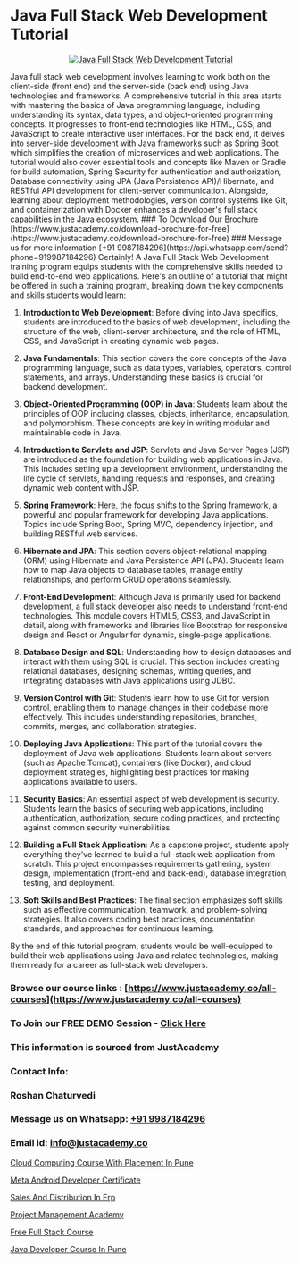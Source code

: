 # Java Full Stack Web Development Tutorial

<p align="center">
  <a href="https://justacademy.co/program-detail/full-stack-web-development">
    <img src="https://justacademy.co/storage2/program_images/1704700371.webp" alt="Java Full Stack Web Development Tutorial">
  </a>
</p>
Java full stack web development involves learning to work both on the client-side (front end) and the server-side (back end) using Java technologies and frameworks. A comprehensive tutorial in this area starts with mastering the basics of Java programming language, including understanding its syntax, data types, and object-oriented programming concepts. It progresses to front-end technologies like HTML, CSS, and JavaScript to create interactive user interfaces. For the back end, it delves into server-side development with Java frameworks such as Spring Boot, which simplifies the creation of microservices and web applications. The tutorial would also cover essential tools and concepts like Maven or Gradle for build automation, Spring Security for authentication and authorization, Database connectivity using JPA (Java Persistence API)/Hibernate, and RESTful API development for client-server communication. Alongside, learning about deployment methodologies, version control systems like Git, and containerization with Docker enhances a developer's full stack capabilities in the Java ecosystem.
### To Download Our Brochure [https://www.justacademy.co/download-brochure-for-free](https://www.justacademy.co/download-brochure-for-free)
### Message us for more information [+91 9987184296](https://api.whatsapp.com/send?phone=919987184296)
Certainly! A Java Full Stack Web Development training program equips students with the comprehensive skills needed to build end-to-end web applications. Here's an outline of a tutorial that might be offered in such a training program, breaking down the key components and skills students would learn:

1) **Introduction to Web Development**: Before diving into Java specifics, students are introduced to the basics of web development, including the structure of the web, client-server architecture, and the role of HTML, CSS, and JavaScript in creating dynamic web pages.

2) **Java Fundamentals**: This section covers the core concepts of the Java programming language, such as data types, variables, operators, control statements, and arrays. Understanding these basics is crucial for backend development.

3) **Object-Oriented Programming (OOP) in Java**: Students learn about the principles of OOP including classes, objects, inheritance, encapsulation, and polymorphism. These concepts are key in writing modular and maintainable code in Java.

4) **Introduction to Servlets and JSP**: Servlets and Java Server Pages (JSP) are introduced as the foundation for building web applications in Java. This includes setting up a development environment, understanding the life cycle of servlets, handling requests and responses, and creating dynamic web content with JSP.

5) **Spring Framework**: Here, the focus shifts to the Spring framework, a powerful and popular framework for developing Java applications. Topics include Spring Boot, Spring MVC, dependency injection, and building RESTful web services.

6) **Hibernate and JPA**: This section covers object-relational mapping (ORM) using Hibernate and Java Persistence API (JPA). Students learn how to map Java objects to database tables, manage entity relationships, and perform CRUD operations seamlessly.

7) **Front-End Development**: Although Java is primarily used for backend development, a full stack developer also needs to understand front-end technologies. This module covers HTML5, CSS3, and JavaScript in detail, along with frameworks and libraries like Bootstrap for responsive design and React or Angular for dynamic, single-page applications.

8) **Database Design and SQL**: Understanding how to design databases and interact with them using SQL is crucial. This section includes creating relational databases, designing schemas, writing queries, and integrating databases with Java applications using JDBC.

9) **Version Control with Git**: Students learn how to use Git for version control, enabling them to manage changes in their codebase more effectively. This includes understanding repositories, branches, commits, merges, and collaboration strategies.

10) **Deploying Java Applications**: This part of the tutorial covers the deployment of Java web applications. Students learn about servers (such as Apache Tomcat), containers (like Docker), and cloud deployment strategies, highlighting best practices for making applications available to users.

11) **Security Basics**: An essential aspect of web development is security. Students learn the basics of securing web applications, including authentication, authorization, secure coding practices, and protecting against common security vulnerabilities.

12) **Building a Full Stack Application**: As a capstone project, students apply everything they've learned to build a full-stack web application from scratch. This project encompasses requirements gathering, system design, implementation (front-end and back-end), database integration, testing, and deployment.

13) **Soft Skills and Best Practices**: The final section emphasizes soft skills such as effective communication, teamwork, and problem-solving strategies. It also covers coding best practices, documentation standards, and approaches for continuous learning.

By the end of this tutorial program, students would be well-equipped to build their web applications using Java and related technologies, making them ready for a career as full-stack web developers.

### Browse our course links : [https://www.justacademy.co/all-courses](https://www.justacademy.co/all-courses) 
### To Join our FREE DEMO Session - [Click Here](https://www.justacademy.co/register-for-course-demo)


### This information is sourced from JustAcademy
### Contact Info:
### Roshan Chaturvedi
### Message us on Whatsapp: [+91 9987184296](https://api.whatsapp.com/send?phone=919987184296)
### Email id: [info@justacademy.co](mailto:info@justacademy.co)
                
[Cloud Computing Course With Placement In Pune](https://www.linkedin.com/pulse/cloud-computing-course-placement-pune-justacademy-thane-ro8cc?trackingId=RItkq7BWXXJS%2F61wsqrTGg%3D%3D&lipi=urn%3Ali%3Apage%3Ad_flagship3_company_admin%3BrywBFcmPR%2Fa2AS7mF8zFDQ%3D%3D)

[Meta Android Developer Certificate](https://www.linkedin.com/pulse/meta-android-developer-certificate-justacademy-m7v5f/)

[Sales And Distribution In Erp](https://medium.com/@surajvaishnav5015/sales-and-distribution-in-erp-1dee62a69dd6)

[Project Management Academy](https://medium.com/@kumarishimmi99/project-management-academy-3483bcd004c4)

[Free Full Stack Course](https://justacademyin.github.io/justacademy/free-full-stack-course)

[Java Developer Course In Pune](https://justacademyin.github.io/justacademy/java-developer-course-in-pune)

